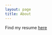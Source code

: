 ```yaml
---
layout: page
title: About
---
```


<p class="message">
  Find my resume <a href="{{site.baseurl}}/public/resume.pdf"> here</a>
</p>
